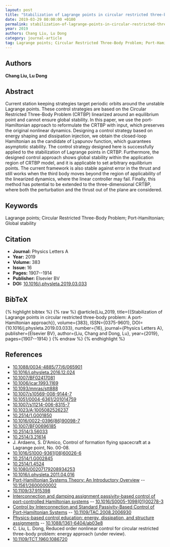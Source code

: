 ```yaml
---
layout: post
title: "Stabilization of Lagrange points in circular restricted three-body problem: A port-Hamiltonian approach"
date: 2019-03-29 00:00:00 +0100
permalink: stabilization-of-lagrange-points-in-circular-restricted-three-body-problem-a-port-hamiltonian-approach
year: 2019
authors: Chang Liu, Lu Dong
category: journal-article
tag: Lagrange points; Circular Restricted Three-Body Problem; Port-Hamiltonian; Global stability
---
```

 
## Authors
**Chang Liu, Lu Dong**
 
## Abstract
Current station keeping strategies target periodic orbits around the unstable Lagrange points. These control strategies are based on the Circular Restricted Three-Body Problem (CRTBP) linearized around an equilibrium point and cannot ensure global stability. In this paper, we use the port-Hamiltonian approach to reformulate the CRTBP with input, which preserves the original nonlinear dynamics. Designing a control strategy based on energy shaping and dissipation injection, we obtain the closed-loop Hamiltonian as the candidate of Lyapunov function, which guarantees asymptotic stability. The control strategy designed here is successfully applied to the stabilization of Lagrange points in CRTBP. Furthermore, the designed control approach shows global stability within the application region of CRTBP model, and it is applicable to set arbitrary equilibrium points. The current framework is also stable against error in the thrust and still works when the third body moves beyond the region of applicability of the linearized dynamics, where the linear controller may fail. Finally, this method has potential to be extended to the three-dimensional CRTBP, where both the perturbation and the thrust out of the plane are considered.
 
## Keywords
Lagrange points; Circular Restricted Three-Body Problem; Port-Hamiltonian; Global stability
 
## Citation
- **Journal:** Physics Letters A
- **Year:** 2019
- **Volume:** 383
- **Issue:** 16
- **Pages:** 1907--1914
- **Publisher:** Elsevier BV
- **DOI:** [10.1016/j.physleta.2019.03.033](https://doi.org/10.1016/j.physleta.2019.03.033)
 
## BibTeX
{% highlight bibtex %}
{% raw %}
@article{Liu_2019,
  title={{Stabilization of Lagrange points in circular restricted three-body problem: A port-Hamiltonian approach}},
  volume={383},
  ISSN={0375-9601},
  DOI={10.1016/j.physleta.2019.03.033},
  number={16},
  journal={Physics Letters A},
  publisher={Elsevier BV},
  author={Liu, Chang and Dong, Lu},
  year={2019},
  pages={1907--1914}
}
{% endraw %}
{% endhighlight %}
 
## References
- [10.1088/0034-4885/77/6/065901](https://doi.org/10.1088/0034-4885/77/6/065901)
- [10.1016/j.physleta.2016.12.024](https://doi.org/10.1016/j.physleta.2016.12.024)
- [10.1007/BF02417081](https://doi.org/10.1007/BF02417081)
- [10.1006/icar.1993.1169](https://doi.org/10.1006/icar.1993.1169)
- [10.1093/mnras/stt888](https://doi.org/10.1093/mnras/stt888)
- [10.1007/s10569-008-9144-7](https://doi.org/10.1007/s10569-008-9144-7)
- [10.1051/0004-6361/201014759](https://doi.org/10.1051/0004-6361/201014759)
- [10.1007/s11214-006-8315-7](https://doi.org/10.1007/s11214-006-8315-7)
- [10.1023/A:1005082526237](https://doi.org/10.1023/A:1005082526237)
- [10.2514/1.G001850](https://doi.org/10.2514/1.G001850)
- [10.1016/0022-0396(86)90098-7](https://doi.org/10.1016/0022-0396(86)90098-7)
- [10.1007/BF00696185](https://doi.org/10.1007/BF00696185)
- [10.2514/3.56033](https://doi.org/10.2514/3.56033)
- [10.2514/3.21614](https://doi.org/10.2514/3.21614)
- J. Ardaens, S. D'Amico, Control of formation flying spacecraft at a Lagrange point, No. 00-08.
- [10.1016/S1000-9361(08)60026-6](https://doi.org/10.1016/S1000-9361(08)60026-6)
- [10.2514/1.G002845](https://doi.org/10.2514/1.G002845)
- [10.2514/1.4524](https://doi.org/10.2514/1.4524)
- [10.1080/00207179208934253](https://doi.org/10.1080/00207179208934253)
- [10.1016/j.physleta.2011.04.016](https://doi.org/10.1016/j.physleta.2011.04.016)
- [Port-Hamiltonian Systems Theory: An Introductory Overview](port-hamiltonian-systems-theory-an-introductory-overview-journal) -- [10.1561/2600000002](https://doi.org/10.1561/2600000002)
- [10.1109/37.915398](https://doi.org/10.1109/37.915398)
- [Interconnection and damping assignment passivity-based control of port-controlled Hamiltonian systems](interconnection-and-damping-assignment-passivity-based-control-of-port-controlled-hamiltonian-systems) -- [10.1016/S0005-1098(01)00278-3](https://doi.org/10.1016/S0005-1098(01)00278-3)
- [Control by Interconnection and Standard Passivity-Based Control of Port-Hamiltonian Systems](control-by-interconnection-and-standard-passivity-based-control-of-port-hamiltonian-systems) -- [10.1109/TAC.2008.2006930](https://doi.org/10.1109/TAC.2008.2006930)
- [Physics-based control education: energy, dissipation, and structure assignments](physics-based-control-education-energy-dissipation-and-structure-assignments) -- [10.1088/1361-6404/ab03e8](https://doi.org/10.1088/1361-6404/ab03e8)
- C. Liu, L. Dong, Reduced order nonlinear control for circular restricted three-body problem: energy approach (under review).
- [10.1109/TCT.1960.1086720](https://doi.org/10.1109/TCT.1960.1086720)

